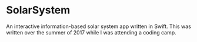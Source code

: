# SolarSystem
An interactive information-based solar system app written in Swift. This was written over the summer of 2017 while I was attending a coding camp. 
